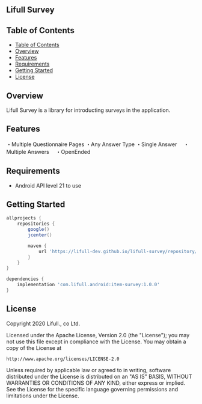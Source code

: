 ## Lifull Survey

## Table of Contents
- [Table of Contents](#table-of-contents)
- [Overview](#overview)
- [Features](#features)
- [Requirements](#requirements)
- [Getting Started](#getting-started)
- [License](#license)

## Overview
Lifull Survey is a library for introducting surveys in the application.

## Features
・Multiple Questionnaire Pages 
・Any Answer Type
  ・Single Answer
　・Multiple Answers
　・OpenEnded


## Requirements
* Android API level 21 to use

## Getting Started
```gradle:{root}/build.gradle
allprojects {
    repositories {
        google()
        jcenter()

        maven {
            url 'https://lifull-dev.github.io/lifull-survey/repository/'
        }
    }
}
```

```gradle:{project}/build.gradle
dependencies {
    implementation 'com.lifull.android:item-survey:1.0.0'
}
```

## License
Copyright 2020 Lifull., co Ltd.

Licensed under the Apache License, Version 2.0 (the "License");
you may not use this file except in compliance with the License.
You may obtain a copy of the License at

    http://www.apache.org/licenses/LICENSE-2.0

Unless required by applicable law or agreed to in writing, software
distributed under the License is distributed on an "AS IS" BASIS,
WITHOUT WARRANTIES OR CONDITIONS OF ANY KIND, either express or implied.
See the License for the specific language governing permissions and
limitations under the License.